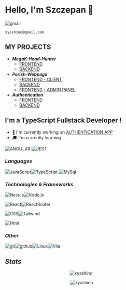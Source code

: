 
# Hello, I'm Szczepan 👋

![gmail](https://img.shields.io/badge/Gmail-D14836?style=for-the-badge&logo=gmail&logoColor=white)

`xyashino@gmail.com`

## MY PROJECTS
- _**MegaK-Head-Hunter**_
  - [FRONTEND](https://github.com/xyashino/MegaK-Head-Hunter-Front)
  - [BACKEND](https://github.com/xyashino/MegaK-Head-Hunter-BACK)
- _**Parish-Webpage**_
  - [FRONTEND - CLIENT](https://github.com/xyashino/parish-webpage-front)
  - [BACKEND](https://github.com/xyashino/parish-webpage-backend)
  - [FRONTEND - ADMIN PANEL](https://github.com/xyashino/parish-webpage-adminpannel) 
- _**Authentication**_
  - [FRONTEND](https://github.com/xyashino/Authentication-FE.git)
  - [BACKEND](https://github.com/xyashino/Authentication-BE.git)  


## I'm a TypeScript Fullstack Developer !

- 🔭 I'm currently working on [AUTHENTICATION APP](https://github.com/xyashino/Authentication-FE)
- 🎓 I'm currently learning
 
![ANGULAR](https://img.shields.io/badge/Angular-DD0031?style=for-the-badge&logo=angular&logoColor=white)
![JEST](https://img.shields.io/badge/Jest-C21325?style=for-the-badge&logo=jest&logoColor=white)

###  *Languages*
![JavaScript](https://img.shields.io/badge/JavaScript-323330?style=for-the-badge&logo=javascript&logoColor=F7DF1E)![TypeScript](https://img.shields.io/badge/TypeScript-007ACC?style=for-the-badge&logo=typescript&logoColor=white) ![MySql](https://img.shields.io/badge/MySQL-005C84?style=for-the-badge&logo=mysql&logoColor=white)

###  *Technologies & Frameworks*
![NestJs](https://img.shields.io/badge/nestjs-E0234E?style=for-the-badge&logo=nestjs&logoColor=white)![NodeJs](https://img.shields.io/badge/Node.js-339933?style=for-the-badge&logo=nodedotjs&logoColor=white)

![React](https://img.shields.io/badge/React-20232A?style=for-the-badge&logo=react&logoColor=61DAFB)![ReactRouter](https://img.shields.io/badge/React_Router-CA4245?style=for-the-badge&logo=react-router&logoColor=white)

![CSS](https://img.shields.io/badge/CSS3-1572B6?style=for-the-badge&logo=css3&logoColor=white)![Tailwind](https://img.shields.io/badge/Tailwind_CSS-38B2AC?style=for-the-badge&logo=tailwind-css&logoColor=white)

![Html](https://img.shields.io/badge/HTML5-E34F26?style=for-the-badge&logo=html5&logoColor=white)

### *Other*
![git](https://img.shields.io/badge/GIT-E44C30?style=for-the-badge&logo=git&logoColor=white)![github](https://img.shields.io/badge/GitHub-100000?style=for-the-badge&logo=github&logoColor=white)![Linux](https://img.shields.io/badge/Linux-FCC624?style=for-the-badge&logo=linux&logoColor=black)![Vite](https://img.shields.io/badge/Vite-B73BFE?style=for-the-badge&logo=vite&logoColor=FFD62E)


## *Stats*

<p align="center" ><img src="https://github-readme-streak-stats.herokuapp.com/?user=xyashino&" alt="xyashino" /></p>

<p align="center" >&nbsp;<img  src="https://github-readme-stats.vercel.app/api?username=xyashino&show_icons=true&locale=en" alt="xyashino" /></p>
